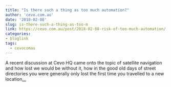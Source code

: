 ```yaml
---
title: "Is there such a thing as too much automation?"
author: 'cevo.com.au'
date: '2018-02-08'
slug: is-there-such-a-thing-as-too-m
link: https://cevo.com.au/post/2018-02-08-risk-of-too-much-automation/
categories:
- bloglink
tags:
  - cevocomau
---
```


A recent discussion at Cevo HQ came onto the topic of satellite navigation and how lost we would be without it, how in the good old days of street directories you were generally only lost the first time you travelled to a new location[... <i class="fas fa-external-link-alt"></i>](https://cevo.com.au/post/2018-02-08-risk-of-too-much-automation/)

